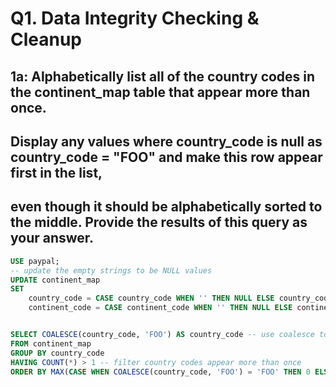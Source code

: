 # Q1. Data Integrity Checking & Cleanup
## 1a: Alphabetically list all of the country codes in the continent_map table that appear more than once.
## Display any values where country_code is null as country_code = "FOO" and make this row appear first in the list, 
## even though it should be alphabetically sorted to the middle. Provide the results of this query as your answer. 

````sql
USE paypal;
-- update the empty strings to be NULL values 
UPDATE continent_map
SET
    country_code = CASE country_code WHEN '' THEN NULL ELSE country_code END,
    continent_code = CASE continent_code WHEN '' THEN NULL ELSE continent_code END;


SELECT COALESCE(country_code, 'FOO') AS country_code -- use coalesce to replace null value as "FOO"
FROM continent_map 
GROUP BY country_code
HAVING COUNT(*) > 1 -- filter country codes appear more than once 
ORDER BY MAX(CASE WHEN COALESCE(country_code, 'FOO') = 'FOO' THEN 0 ELSE 1 END) ASC, COUNT(*) DESC, country_code ASC;
````
